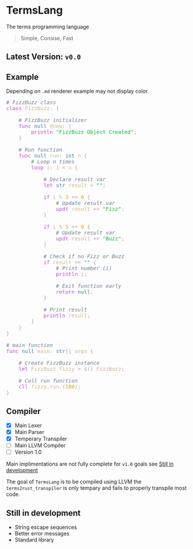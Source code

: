 # TermsLang
The terms programming language

> Simple, Consise, Fast

## Latest Version: `v0.0`

## Example
Depending on `.md` renderer example may not display color.
<pre style="color:darkgray">
<span style="color:slategray;font-style:italic"># FizzBuzz class</span>
<span style="color:mediumorchid">class</span> <span style="color:tan">FizzBuzz</span>: {

    <span style="color:slategray;font-style:italic"># FizzBuzz initializer</span>
    <span style="color:mediumorchid">func</span> <span style="color:steelblue">null</span> <span style="color:tan">@new</span>: {
        <span style="color:mediumorchid">println</span> <span style="color:#03C03C">"FizzBuzz Object Created"</span>;
    }

    <span style="color:slategray;font-style:italic"># Run function</span>
    <span style="color:mediumorchid">func</span> <span style="color:steelblue">null</span> <span style="color:tan">run</span>: <span style="color:steelblue"><span style="color:steelblue">int</span></span> <span style="color:tan">n</span> {
        <span style="color:slategray;font-style:italic"># Loop n times</span>
        <span style="color:mediumorchid">loop</span> <span style="color:tan">i</span>: <span style="color:tan">i</span> < <span style="color:tan">n</span> {

            <span style="color:slategray;font-style:italic"># Declare result var</span>
            <span style="color:mediumorchid">let</span> <span style="color:steelblue">str</span> <span style="color:tan">result</span> = <span style="color:#03C03C">""</span>;

            <span style="color:mediumorchid">if</span> <span style="color:tan">i</span> % <span style="color:goldenrod">3</span> == <span style="color:goldenrod">0</span> {
                <span style="color:slategray;font-style:italic"># Update result var</span>
                <span style="color:mediumorchid">updt</span> <span style="color:tan">result</span> += <span style="color:#03C03C">"Fizz"</span>;
            }

            <span style="color:mediumorchid">if</span> <span style="color:tan">i</span> % <span style="color:goldenrod">5</span> == <span style="color:goldenrod">0</span> {
                <span style="color:slategray;font-style:italic"># Update result var</span>
                <span style="color:mediumorchid">updt</span> <span style="color:tan">result</span> += <span style="color:#03C03C">"Buzz"</span>;
            }

            <span style="color:slategray;font-style:italic"># Check if no Fizz or Buzz</span>
            <span style="color:mediumorchid">if</span> <span style="color:tan">result</span> == <span style="color:#03C03C">""</span> {
                <span style="color:slategray;font-style:italic"># Print number (i)</span>
                <span style="color:mediumorchid">println</span> <span style="color:goldenrod"><span style="color:tan">i</span></span>;
                
                <span style="color:slategray;font-style:italic"># Exit function early</span>
                <span style="color:mediumorchid">return</span> <span style="color:steelblue">null</span>;
            }

            <span style="color:slategray;font-style:italic"># Print result</span>
            <span style="color:mediumorchid">println</span> <span style="color:tan">result</span>;
        }
    }
}

<span style="color:slategray;font-style:italic"># main function</span>
<span style="color:mediumorchid">func</span> <span style="color:steelblue">null</span> <span style="color:tan">main</span>: <span style="color:steelblue">str</span>[] <span style="color:tan">args</span> {

    <span style="color:slategray;font-style:italic"># Create FizzBuzz instance</span>
    <span style="color:mediumorchid">let</span> <span style="color:tan">FizzBuzz</span> <span style="color:tan">fizzy</span> = $() <span style="color:tan">FizzBuzz</span>;

    <span style="color:slategray;font-style:italic"># Call run function</span>
    <span style="color:mediumorchid">cll</span> <span style="color:tan">fizzy</span>.<span style="color:tan">run</span>.(<span style="color:goldenrod">100</span>);
}
</pre>

## Compiler
- [x] Main Lexer
- [x] Main Parser
- [x] Temperary Transpiler
- [ ] Main LLVM Compiler
- [ ] Version 1.0

Main implimentations are not fully complete for `v1.0` goals see [Still in development](still-in-development)

  
The goal of `TermsLang` is to be compiled using LLVM the `terms2rust_transpiler` is only tempary and fails to properly transpile most code.

## Still in development
* String escape sequences
* Better error messages
* Standard library